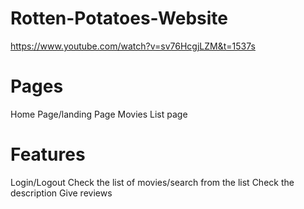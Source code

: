 # Rotten-Potatoes-Website
https://www.youtube.com/watch?v=sv76HcgjLZM&t=1537s

# Pages
Home Page/landing Page
Movies List page

# Features
Login/Logout
Check the list of movies/search from the list
Check the description
Give reviews
